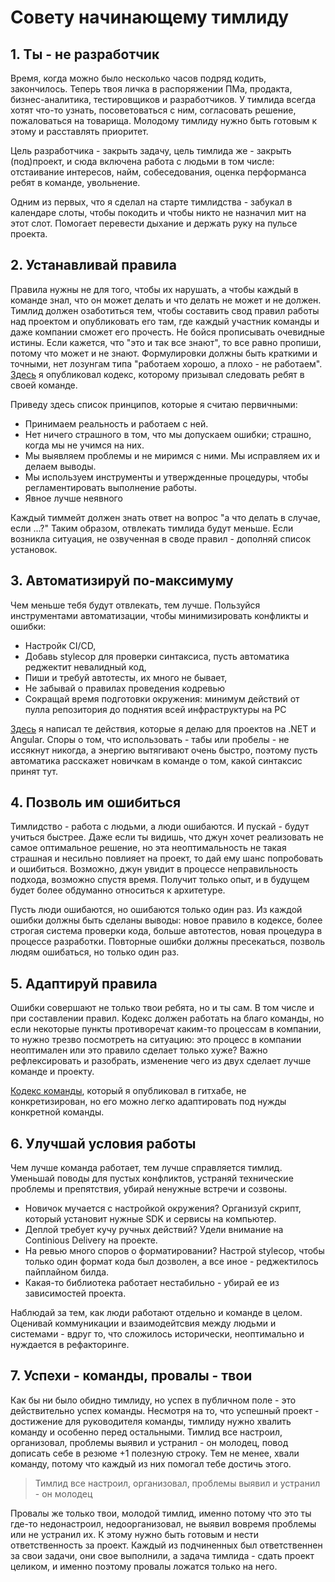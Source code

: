 # Совету начинающему тимлиду

## 1. Ты - не разработчик

Время, когда можно было несколько часов подряд кодить, закончилось. Теперь твоя личка в распоряжении ПМа, продакта, бизнес-аналитика, тестировщиков и разработчиков. У тимлида всегда хотят что-то узнать, посоветоваться с ним, согласовать решение, пожаловаться на товарища. Молодому тимлиду нужно быть готовым к этому и расставлять приоритет.

Цель разработчика - закрыть задачу, цель тимлида же - закрыть (под)проект, и сюда включена работа с людьми в том числе: отстаивание интересов, найм, собеседования, оценка перформанса ребят в команде, увольнение.

Одним из первых, что я сделал на старте тимлидства - забукал в календаре слоты, чтобы покодить и чтобы никто не назначил мит на этот слот. Помогает перевести дыхание и держать руку на пульсе проекта.

## 2. Устанавливай правила

Правила нужны не для того, чтобы их нарушать, а чтобы каждый в команде знал, что он может делать и что делать не может и не должен. Тимлид должен озаботиться тем, чтобы составить свод правил работы над проектом и опубликовать его там, где каждый участник команды и даже компании сможет его прочесть. Не бойся прописывать очевидные истины. Если кажется, что "это и так все знают", то все равно пропиши, потому что может и не знают. Формулировки должны быть краткими и точными, нет лозунгам типа "работаем хорошо, а плохо - не работаем". [Здесь](https://github.com/maximgorbatyuk/project-documents/blob/main/code-of-conduct.md) я опубликовал кодекс, которому призывал следовать ребят в своей команде.

Приведу здесь список принципов, которые я считаю первичными:

- Принимаем реальность и работаем с ней.
- Нет ничего страшного в том, что мы допускаем ошибки; страшно, когда мы не учимся на них.
- Мы выявляем проблемы и не миримся с ними. Мы исправляем их и делаем выводы.
- Мы используем инструменты и утвержденные процедуры, чтобы регламентировать выполнение работы.
- Явное лучше неявного

Каждый тиммейт должен знать ответ на вопрос "а что делать в случае, если ...?" Таким образом, отвлекать тимлида будут меньше. Если возникла ситуация, не озвученная в своде правил - дополняй список установок.

## 3. Автоматизируй по-максимуму

Чем меньше тебя будут отвлекать, тем лучше. Пользуйся инструментами автоматизации, чтобы минимизировать конфликты и ошибки:

- Настройк CI/CD,
- Добавь stylecop для проверки синтаксиса, пусть автоматика реджектит невалидный код,
- Пиши и требуй автотесты, их много не бывает,
- Не забывай о правилах проведения кодревью
- Сокращай время подготовки окружения: минимум действий от пулла репозитория до поднятия всей инфраструктуры на PC

[Здесь](https://maximgorbatyuk.github.io/blog/development/2020-02-16-how-to-reject-invalid-code/) я написал те действия, которые я делаю для проектов на .NET и Angular. Споры о том, что использовать - табы или пробелы - не иссякнут никогда, а энергию вытягивают очень быстро, поэтому пусть автоматика расскажет новичкам в команде о том, какой синтаксис принят тут.

## 4. Позволь им ошибиться

Тимлидство - работа с людьми, а люди ошибаются. И пускай - будут учиться быстрее. Даже если ты видишь, что джун хочет реализовать не самое оптимальное решение, но эта неоптимальность не такая страшная и несильно повлияет на проект, то дай ему шанс попробовать и ошибиться. Возможно, джун увидит в процессе неправильность подхода, возможно спустя время. Получит только опыт, и в будущем будет более обдуманно относиться к архитетуре.

Пусть люди ошибаются, но ошибаются только один раз. Из каждой ошибки должны быть сделаны выводы: новое правило в кодексе, более строгая система проверки кода, больше автотестов, новая процедура в процессе разработки. Повторные ошибки должны пресекаться, позволь людям ошибаться, но только один раз.

## 5. Адаптируй правила

Ошибки совершают не только твои ребята, но и ты сам. В том числе и при составлении правил. Кодекс должен работать на благо команды, но если некоторые пункты противоречат каким-то процессам в компании, то нужно трезво посмотреть на ситуацию: это процесс в компании неоптимален или это правило сделает только хуже? Важно рефлексировать и разобрать, изменение чего из двух сделает лучше команде и проекту.

[Кодекс команды](https://github.com/maximgorbatyuk/project-documents/blob/main/code-of-conduct.md), который я опубликовал в гитхабе, не конкретизирован, но его можно легко адаптировать под нужды конкретной команды.

## 6. Улучшай условия работы

Чем лучше команда работает, тем лучше справляется тимлид. Уменьшай поводы для пустых конфликтов, устраняй технические проблемы и препятствия, убирай ненужные встречи и созвоны.

- Новичок мучается с настройкой окружения? Организуй скрипт, который установит нужные SDK и сервисы на компьютер.
- Деплой требует кучу ручных действий? Удели внимание на Continious Delivery на проекте.
- На ревью много споров о форматировании? Настрой stylecop, чтобы только один формат кода был дозволен, а все иное - реджектилось пайплайном билда.
- Какая-то библиотека работает нестабильно - убирай ее из зависимостей проекта.

Наблюдай за тем, как люди работают отдельно и команде в целом. Оценивай коммуникации и взаимодейтсвия между людьми и системами - вдруг то, что сложилось исторически, неоптимально и нуждается в рефакторинге.

## 7. Успехи - команды, провалы - твои

Как бы ни было обидно тимлиду, но успех в публичном поле - это действительно успех команды. Несмотря на то, что успешный проект - достижение для руководителя команды, тимлиду нужно хвалить команду и особенно перед остальными. Тимлид все настроил, организовал, проблемы выявил и устранил - он молодец, повод дописать себе в резюме +1 полезную строку. Тем не менее, хвали команду, потому что каждый из них помогал тебе достичь этого.

> Тимлид все настроил, организовал, проблемы выявил и устранил - он молодец

Провалы же только твои, молодой тимлид, именно потому что это ты где-то недонастроил, недоорганизовал, не выявил вовремя проблемы или не устранил их. К этому нужно быть готовым и нести ответственность за проект. Каждый из подчиненных был ответственнен за свои задачи, они свое выполнили, а задача тимлида - сдать проект целиком, и именно поэтому провалы ложатся только на него.


